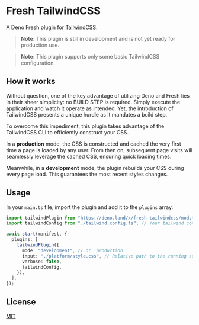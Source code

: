 # Fresh TailwindCSS

A Deno Fresh plugin for [TailwindCSS](https://tailwindcss.com/).

> **Note:** This plugin is still in development and is not yet ready for production use.

> **Note:** This plugin supports only some basic TailwindCSS configuration.

## How it works

Without question, one of the key advantage of utilizing Deno and Fresh lies in their sheer simplicity: no BUILD STEP is required. Simply execute the application and watch it operate as intended. Yet, the introduction of TailwindCSS presents a unique hurdle as it mandates a build step.

To overcome this impediment, this plugin takes advantage of the TailwindCSS CLI to efficiently construct your CSS.

In a **production** mode, the CSS is constructed and cached the very first time a page is loaded by any user. From then on, subsequent page visits will seamlessly leverage the cached CSS, ensuring quick loading times.

Meanwhile, in a **development** mode, the plugin rebuilds your CSS during every page load. This guarantees the most recent styles changes.

## Usage

In your `main.ts` file, import the plugin and add it to the `plugins` array.

```ts
import tailwindPlugin from "https://deno.land/x/fresh-tailwindcss/mod.ts";
import tailwindConfig from "./tailwind.config.ts"; // Your tailwind config

await start(manifest, {
  plugins: [
    tailwindPlugin({
      mode: "development", // or 'production'
      input: "./platform/style.css", // Relative path to the running script
      verbose: false,
      tailwindConfig,
    }),
  ],
});
```

## License

[MIT](./LICENSE)

```

```
